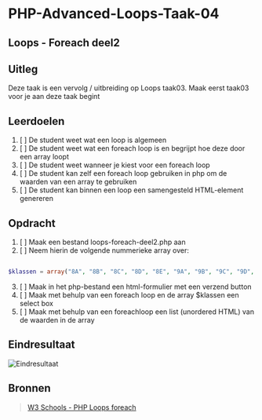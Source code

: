 # PHP-Advanced-Loops-Taak-04

## Loops - Foreach deel2

## Uitleg

Deze taak is een vervolg / uitbreiding op Loops taak03. Maak eerst taak03 voor je aan deze taak begint

## Leerdoelen

1. [ ] De student weet wat een loop is algemeen
2. [ ] De student weet wat een foreach loop is en begrijpt hoe deze door een array loopt
3. [ ] De student weet wanneer je kiest voor een foreach loop
4. [ ] De student kan zelf een foreach loop gebruiken in php om de waarden van een array te gebruiken
5. [ ] De student kan binnen een loop een samengesteld HTML-element genereren

## Opdracht

1. [ ] Maak een bestand loops-foreach-deel2.php aan
2. [ ] Neem hierin de volgende nummerieke array over:

```php

$klassen = array("8A", "8B", "8C", "8D", "8E", "9A", "9B", "9C", "9D", "9E");

```

3. [ ] Maak in het php-bestand een html-formulier met een verzend button
4. [ ] Maak met behulp van een foreach loop en de array $klassen een select box
3. [ ] Maak met behulp van een foreachloop een list (unordered HTML) van de waarden in de array

## Eindresultaat

![Eindresultaat](https://github.com/ROC-van-Amsterdam-College-Amstelland/PHP-ADVANCED/blob/master/2-Loops/taak04/images/resultaat.png)

## Bronnen

> [W3 Schools - PHP Loops foreach](https://www.w3schools.com/php/php_looping_foreach.asp)

